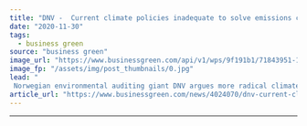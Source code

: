 ```yaml
---
title: "DNV -  Current climate policies inadequate to solve emissions crisis"
date: "2020-11-30"
tags: 
  - business green
source: "business green"
image_url: "https://www.businessgreen.com/api/v1/wps/9f191b1/71843951-175b-4297-9aaf-b523c83edca6/13/Renewables-185x114.jpg"
image_fp: "/assets/img/post_thumbnails/0.jpg"
lead: "
 Norwegian environmental auditing giant DNV argues more radical climate action is needed across five key strategic areas in a new report published today ..."
article_url: "https://www.businessgreen.com/news/4024070/dnv-current-climate-policies-inadequate-solve-emissions-crisis"
---
```


---
